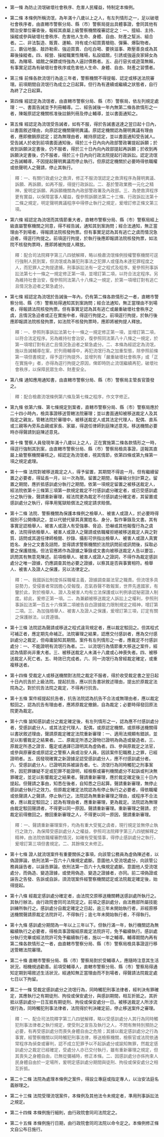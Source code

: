 * 第一條 為防止流氓破壞社會秩序、危害人民權益，特制定本條例。

* 第二條 本條例所稱流氓，為年滿十八歲以上之人，有左列情形之一，足以破壞社會秩序者，由直轄市警察分局、縣（市）警察局提出具體事證，會同其他有關治安單位審查後，報經其直屬上級警察機關複審認定之：一、擅組、主持、操縱或參與破壞社會秩序、危害他人生命、身體、自由、財產之幫派、組合者。二、非法製造、販賣、運輸、持有或介紹買賣槍砲、彈藥、爆裂物者。三、霸佔地盤、敲詐勒索、強迫買賣、白吃白喝、要挾滋事、欺壓善良或為其幕後操縱者。四、經營、操縱職業性賭場，私設娼館，引誘或強逼良家婦女為娼，為賭場、娼館之保鏢或恃強為人逼討債務者。五、品行惡劣或遊蕩無賴，有事實足認為有破壞社會秩序或危害他人生命、身體、自由、財產之習慣者。

* 第三條 前條各款流氓行為逾三年者，警察機關不得提報、認定或移送法院審理。前項期間自流氓行為成立之日起算。但行為有連續或繼續之狀態者，自行為終了之日起算。

* 第四條 經認定為流氓者，由直轄市警察分局、縣（市）警察局，依左列規定處理：一、書面告誡並予列冊輔導。二、經告誡後一年內無第二條各款情形之一者，陳報原認定機關核准後註銷列冊及停止輔導，並以書面通知之。

* 第五條 經認定為流氓受告誡者，如有不服，得於告誡書送達之翌日起十日內，以書面敘述理由，向原認定機關聲明異議。原認定機關認為聲明異議有理由者，應即撤銷原認定；認為無理由者，維持原認定，並以書面通知受告誡人。受告誡人於收到前項書面通知後，得於三十日內向內政部警政署提起訴願；於收到訴願決定書後，仍不服者，得於三十日內向內政部提起再訴願；於收到再訴願決定書後，仍不服者，得於三十日內向行政法院提起行政訴訟。認定流氓之告誡輔導，不因提起聲明異議而停止執行。但原認定機關於必要時得依職權或依聲明人之聲請，停止其執行。

> 釋：一、有關行政處分之救濟，修正不服流氓認定之救濟程序為聲明異議、訴願、再訴願，如再不服，得提行政訴訟。二、基於警政業務一元化之精神，爰明定訴願、再訴願機關為內政部警政署及內政部。三、為使救濟程序更有實益，以保障當事人權益，復參照訴願法第二十三條、行政訴訟法第十二條之規定，明定聲明異議程序中得停止執行之規定，爰增訂修正條文第三項。

* 第六條 經認定為流氓而其情節重大者，直轄市警察分局、縣（市）警察局經上級直屬警察機關之同意，得不經告誡，通知其到案詢問；經合法通知，無正當理由不到場者，得報請法院核發拘票。但有事實足認為其有逃亡之虞而情況急迫者，得逕行拘提之。前項逕行拘提，於執行後應即報請法院核發拘票，如法院不核發拘票時，應即將被拘提人釋放。

> 釋：配合司法院釋字第三八四號解釋，略以檢肅流氓條例授權警察機關可逕行強制人民到案，但流氓或為兼犯刑事法之犯罪人或僅為未達犯罪程度之人，而犯罪人之拘提逮捕，刑事訴訟法有一定之程式及程序。爰參照刑事訴訟法第七十一條之一規定修正第一項，並增訂第二項，以符合法定程序。另為維持社會治安，復參照同法第八十八條之一規定，於第一項增訂對有逃亡且情況急迫者之緊急處分。

* 第七條 經認定為流氓於告誡後一年內，仍有第二條各款情形之一者，直轄市警察分局、縣（市）警察局得通知其到案詢問；經合法通知，無正當理由不到場者，得報請法院核發拘票。但有事實足認為其有逃亡或嚴重破壞社會秩序之虞，且情況急迫者或正在實施中者，得逕行拘提之。前項逕行拘提，於執行後應即報請法院核發拘票，如法院不核發拘票時，應即將被拘提人釋放。

> 釋：一、參照刑事訴訟法第七十一條之一規定修正第一項，並增訂第二項，以符合法定程序。另為維持社會治安，復參照同法第八十八條之一規定，於第一項增訂對有逃亡且情況急迫者之緊急處分。二、本條為經認定為流氓，施以告誡輔導在案，於列冊輔導中，再犯流氓行為之加重型態，除參照前條第一項但書規定，得予逕行拘提外，並增列有「嚴重破壞社會秩序」或「正在實施中」者，亦得為逕行拘提之原因，俾即時防止流氓繼續再犯，破壞社會秩序，以保障民眾生命、財產安全。

* 第八條 通知應用通知書，由直轄市警察分局、縣（市）警察局主管長官簽發之。

> 釋：配合檢肅流氓條例第六條及第七條之程序，作文字修正。

* 第九條 依第六條、第七條規定到案者，直轄市警察分局、縣（市）警察局應於二十四小時內，檢具事證移送管轄法院審理；並以書面通知被移送裁定人及其指定之親友。管轄法院於審理中，被移送裁定人或其法定代理人、配偶、直系或三親等內旁系血親或家長、家屬，得選任律師到庭陳述意見。移送機關必要時亦得聲請到庭陳述意見。

* 第十條 警察人員發現年滿十八歲以上之人，正在實施第二條各款情形之一時，得逕行強制其到案，由直轄市警察分局、縣（市）警察局檢具事證，逕報其直屬上級警察機關審核之。經認定為流氓者，視其情節，依第四條或第九條第一項之規定處理。

* 第十一條 法院對被移送裁定之人，得予留置，其期間不得逾一月。但有繼續留置之必要者，得延長一月，以一次為限。留置之期間，每審級分別計算之。留置之期間，應折抵感訓處分執行之期間。依第一項規定留置之被移送裁定人，經法院依第十三條第三項第一款規定裁定不付感訓處分確定者，或已受感訓處分之執行後，聲請重新審理，經法院更為裁定不付感訓處分確定者，其留置或感訓處分之執行，得準用冤獄賠償法之規定請求賠償。

* 第十二條 法院、警察機關為保護本條例之檢舉人、被害人或證人，於必要時得個別不公開傳訊之，並以代號代替其真實姓名、身分，製作筆錄及文書。其有事實足認檢舉人、被害人或證人有受強暴、脅迫、恐嚇或其他報復行為之虞者，法院得依檢舉人、被害人或證人之聲請或依職權拒絕被移送裁定人與之對質、詰問或其選任律師檢閱、抄錄、攝影可供指出檢舉人、被害人或證人真實姓名、身分之文書及詰問，並得請求警察機關於法院訊問前或訊問後，採取必要之保護措施。但法官應將作為證據之筆錄或文書向被移送裁定人告以要旨，訊問其有無意見陳述。前項檢舉人、被害人或證人之證詞，不得作為裁定感訓處分之唯一證據，仍應調查其他必要之證據，以察其是否與事實相符。檢舉人、被害人及證人之保護，另以法律定之。

> 釋：一、我國訴訟制度係採職權主義，證據調查屬法官之職責。但流氓多具惡勢力，受侵害者常因擔心受報復，忍氣吞聲不敢報案，世界先進國家，有鑒於此，對於檢舉人、證人及被害人均有立法保護或以判例承認秘密證人制度。綜此，爰修正第一項。二、為兼顧被移送裁定人訴訟上之權利，參照刑事訴訟法第一百五十六條第二項被告自白證據能力限制規定之精神，增訂第二項。三、為加強檢舉人、被害人及證人之保護，爰增訂第三項，訂定有關之保護辦法，以資遵循。

* 第十三條 法院認為聲請或移送之程式違背規定者，應以裁定駁回之。但其程式可補正者，應定期先命補正。法院審理之結果，認應交付感訓者，應為交付感訓處分之裁定，但毋庸諭知其期間。案件有左列情形之一者，應裁定不付感訓處分：一、不能證明有流氓行為者。二、以流氓行為情節重大移送之案件，經認為情節尚非重大者。三、被移送裁定人未滿十八歲或心神喪失者。四、被移送裁定人死亡者。五、時效已完成者。六、同一流氓行為曾經裁定確定，或重複移送者。

* 第十四條 受裁定人或移送機關對法院之裁定不服者，得於收受裁定書之翌日起十日內抗告於上級法院。提起抗告，應以抗告書狀敘述理由，提出於原裁定法院為之。對於抗告法院之裁定，不得再行抗告。

* 第十五條 案件經提起抗告者，抗告法院認為抗告不合法或無理由者，應以裁定駁回之，認為抗告有理由者，應將原裁定撤銷，自為裁定；必要時得發回原法院更為裁定。

* 第十六條 諭知感訓處分之裁定確定後，有左列情形之一，認為應不付感訓處分者，受感訓處分人，或其法定代理人、配偶，或原認定機關，或原移送機關得以書狀敘述理由，聲請原裁定確定法院重新審理：一、適用法規顯有錯誤，並足以影響裁定之結果者。二、原裁定所憑之證物已證明為偽造或變造者。三、原裁定所憑之證言、鑑定或通譯已證明其為虛偽者。四、參與原裁定之法官，或參與原審查或原認定之警察人員或治安人員，因該案件犯職務上之罪，已經證明者。五、因發現確實之新證據足認受感訓處分人，應不付感訓處分者。六、受感訓處分人，已證明其係被誣告者。七、流氓行為同時觸犯之刑事案件，因犯罪嫌疑不足或犯罪不能證明，經檢察或審判機關處分不起訴或判決無罪確定，並足以影響裁定之結果者。聲請重新審理，應於裁定確定後三十日內提起。但聲請之事由，知悉在後者，自知悉之日起算。聲請重新審理，無停止感訓處分執行之效力。但原裁定確定法院認為有停止執行之必要者，得依職權或依聲請人之聲請，停止執行之。法院認為無重新審理之理由，或程序不合法者，應以裁定駁回之；認為有理由者，應重新審理，更為裁定。法院認為無理由裁定駁回聲請者，不得更以同一原因，聲請重新審理。重新審理之聲請，於裁定前得撤回之。撤回重新審理之人，不得更以同一原因，聲請重新審理。

> 釋：一、聲請重新審理案件，均為有重大受冤之虞者，現行規定並無停止執行之效力，為保障受感訓處分人之權益，參照司法院釋字第三八四號解釋之精神，由法院依職權審酌情況，如確有受冤情事，得停止感訓處分之執行，爰增訂第三項但書規定。二、其餘條文未修正。

* 第十七條 證人就流氓案件有重要關係之事項，向該管公務員為虛偽陳述者，以偽證罪論，依刑法第一百六十八條規定處斷。意圖他人受流氓處分，向該管公務員誣告者，以誣告罪論，依刑法第一百六十九條規定處斷。意圖他人受流氓處分，而偽造、變造證據，或使用偽造、變造之證據者，亦同。前二項偽證或誣告之告發、告訴或自訴，須流氓案件經警察機關認定或法院裁定確定後，始得提起。

* 第十八條 經裁定感訓處分確定者，由法院交原移送機關轉送感訓處所執行之。其執行辦法，由行政院會同司法院定之。前項之感訓處分，由法務部所屬技能訓練所執行之。感訓處分自裁定確定之日起，逾三年未開始執行者，非經原移送機關聲請原裁定法院許可，不得執行；逾七年未開始執行者，不得執行。

* 第十九條 感訓處分期間為一年以上三年以下。但執行滿一年，執行機關認為無繼續執行之必要者，得檢具事證報經原裁定法院許可，免予繼續執行。感訓處分執行完畢或經法院許可免予繼續執行者，施以一年之輔導。輔導期間內再有第二條各款情形之一者，由直轄市警察分局、縣（市）警察局檢具事證逕行移送管轄法院審理。

* 第二十條 直轄市警察分局、縣（市）警察局對於受輔導人，應隨時注意其生活狀況，相機規過勸善。前項受輔導人，直轄市警察分局、縣（市）警察局得通知定期到場敘述生活狀況，經通知無正當理由而不到場者，得聲請法院裁定處七日以下拘留。

* 第二十一條 受裁定感訓處分之流氓行為，同時觸犯刑事法律者，經判決有罪確定，其應執行之有期徒刑、拘役或保安處分，與感訓期間，相互折抵之。其折抵以感訓處分一日互抵有期徒刑、拘役或保安處分一日。被移送裁定人所涉流氓行為，同時觸犯刑事法律者，法院得於判決確定前，停止移送案件之審理。

> 釋：一、配合司法院釋字第三八四號解釋，略以受感訓處分人其行為同時觸犯刑事法律者之執行規定，使受刑之宣告及執行之人，不問有無特別預防之必要，有再受感訓處分而喪失身體自由之危險；其據以裁定感訓處分之行為事實，經警察機關以同時觸犯刑事法律，移送檢察機關，檢察官或法院依通常程序為偵查或審判，認不成立犯罪予以不起訴處分或諭知無罪，然裁定感訓處分之裁定已經確定，受處分人亦已交付執行，雖有重新審理之規定，但其喪失之身體自由，已無從彌補時，修正本條。二、因感訓處分亦係拘束人民身體自由於一定場所，爰明定感訓處分期間與徒刑、拘役或保安處分之相互折抵。

* 第二十二條 法院為處理本條例之案件，得設立專庭或指定專人，以治安法庭名義辦理之。

* 第二十三條 法院受理流氓案件，本條例及其他法令未規定者，準用刑事訴訟法之規定。

* 第二十四條 本條例施行細則，由行政院會同司法院定之。

* 第二十五條 本條例施行日期，由行政院會同司法院以命令定之。本條例修正條文自公布日施行。

